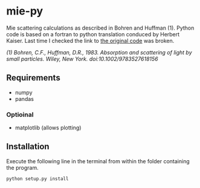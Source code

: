 # mie-py
Mie scattering calculations as described in Bohren and Huffman (1). 
Python code is based on a fortran to python translation conduced by Herbert Kaiser. Last time I checked the link to 
[the original code](http://scatterlib.googlecode.com/files/bhmie_herbert_kaiser_july2012.py) was broken.

*(1) Bohren, C.F., Huffman, D.R., 1983. Absorption and scattering of light by small particles. Wiley, 
New York. doi:10.1002/9783527618156*
## Requirements

- numpy
- pandas

### Optioinal

- matplotlib (allows plotting)

## Installation
Execute the following line in the terminal from within the folder containing the program.

``
python setup.py install
``